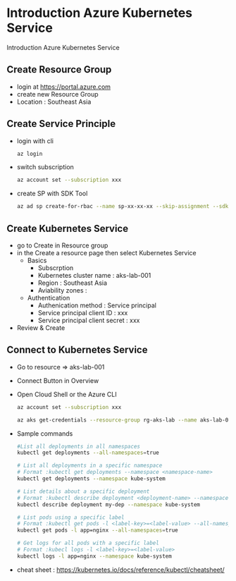 # Introduction Azure Kubernetes Service
Introduction Azure Kubernetes Service


## Create Resource Group

- login at https://portal.azure.com
- create new Resource Group
- Location : Southeast Asia

## Create Service Principle

- login with cli

  ```bash
  az login
  ```

- switch subscription
  
  ```bash
  az account set --subscription xxx
  ```
  
- create SP with SDK Tool
  
  ```bash
  az ad sp create-for-rbac --name sp-xx-xx-xx --skip-assignment --sdk-auth
  ```

## Create Kubernetes Service

- go to Create in Resource group
- in the Create a resource page then select Kubernetes Service
  - Basics
    - Subscrption
    - Kubernetes cluster name : aks-lab-001
    - Region : Southeast Asia
    - Aviability zones :
  - Authentication
    - Authenication method : Service principal
    - Service principal client ID : xxx
    - Service principal client secret : xxx
- Review & Create


## Connect to Kubernetes Service

- Go to resource => aks-lab-001
- Connect Button in Overview
- Open Cloud Shell or the Azure CLI
  
  ```bash
  az account set --subscription xxx
  ```

  ```bash
  az aks get-credentials --resource-group rg-aks-lab --name aks-lab-001
  ```

- Sample commands
  
  ```bash
  #List all deployments in all namespaces
  kubectl get deployments --all-namespaces=true

  # List all deployments in a specific namespace
  # Format :kubectl get deployments --namespace <namespace-name>
  kubectl get deployments --namespace kube-system

  # List details about a specific deployment
  # Format :kubectl describe deployment <deployment-name> --namespace <namespace-name>
  kubectl describe deployment my-dep --namespace kube-system

  # List pods using a specific label
  # Format :kubectl get pods -l <label-key>=<label-value> --all-namespaces=true
  kubectl get pods -l app=nginx --all-namespaces=true

  # Get logs for all pods with a specific label
  # Format :kubecl logs -l <label-key>=<label-value>
  kubectl logs -l app=nginx --namespace kube-system
  ```
- cheat sheet : https://kubernetes.io/docs/reference/kubectl/cheatsheet/